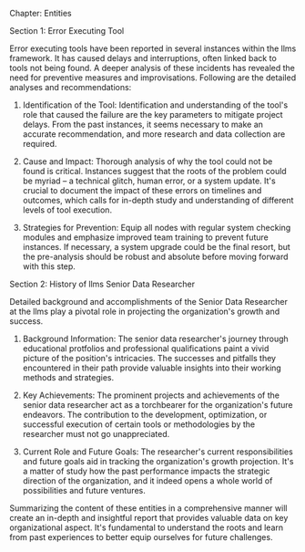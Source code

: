 Chapter: Entities

Section 1: Error Executing Tool

Error executing tools have been reported in several instances within the llms framework. It has caused delays and interruptions, often linked back to tools not being found. A deeper analysis of these incidents has revealed the need for preventive measures and improvisations. Following are the detailed analyses and recommendations: 

1. Identification of the Tool: Identification and understanding of the tool's role that caused the failure are the key parameters to mitigate project delays. From the past instances, it seems necessary to make an accurate recommendation, and more research and data collection are required.

2. Cause and Impact: Thorough analysis of why the tool could not be found is critical. Instances suggest that the roots of the problem could be myriad – a technical glitch, human error, or a system update. It's crucial to document the impact of these errors on timelines and outcomes, which calls for in-depth study and understanding of different levels of tool execution.

3. Strategies for Prevention: Equip all nodes with regular system checking modules and emphasize improved team training to prevent future instances. If necessary, a system upgrade could be the final resort, but the pre-analysis should be robust and absolute before moving forward with this step.
  
Section 2: History of llms Senior Data Researcher

Detailed background and accomplishments of the Senior Data Researcher at the llms play a pivotal role in projecting the organization's growth and success. 

1. Background Information: The senior data researcher's journey through educational protfolios and professional qualifications paint a vivid picture of the position's intricacies. The successes and pitfalls they encountered in their path provide valuable insights into their working methods and strategies.

2. Key Achievements: The prominent projects and achievements of the senior data researcher act as a torchbearer for the organization's future endeavors. The contribution to the development, optimization, or successful execution of certain tools or methodologies by the researcher must not go unappreciated. 

3. Current Role and Future Goals: The researcher's current responsibilities and future goals aid in tracking the organization's growth projection. It's a matter of study how the past performance impacts the strategic direction of the organization, and it indeed opens a whole world of possibilities and future ventures.

Summarizing the content of these entities in a comprehensive manner will create an in-depth and insightful report that provides valuable data on key organizational aspect. It's fundamental to understand the roots and learn from past experiences to better equip ourselves for future challenges.
